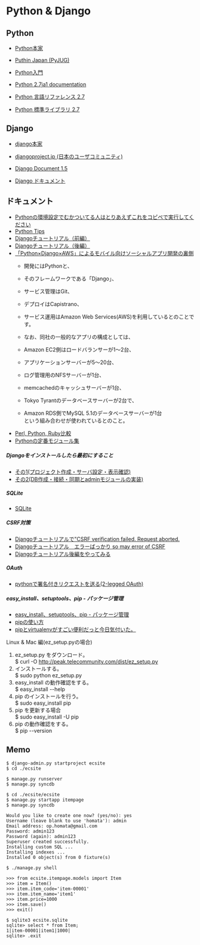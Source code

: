 Python & Django
================

Python
----------
* [Python本家](http://www.python.org/)
* [Puthin Japan (PyJUG)](http://www.python.jp/)
* [Python入門](http://python.keicode.com/)

* [Python 2.7ja1 documentation](http://docs.python.jp/2/)
* [Python 言語リファレンス 2.7](http://docs.python.jp/2/reference/index.html#reference-index)
* [Python 標準ライブラリ 2.7](http://docs.python.jp/2/library/index.html)

Django
----------
* [django本家](https://www.djangoproject.com/)
* [djangoproject.jp (日本のユーザコミュニティ)](http://djangoproject.jp)

* [Django Document 1.5](https://docs.djangoproject.com/en/1.5/)
* [Django ドキュメント](http://djangoproject.jp/doc/ja/1.0/)

ドキュメント
----------
* [Pythonの環境設定でむかついてる人はとりあえずこれをコピペで実行してください](http://ymotongpoo.hatenablog.com/entry/2012/10/18/144352)
* [Python Tips](http://www.gesource.jp/programming/python/index.html)
* [Djangoチュートリアル（前編）](http://codezine.jp/article/detail/4065)
* [Djangoチュートリアル（後編）](http://codezine.jp/article/detail/4264)
* [「Python×Django×AWS」によるモバイル向けソーシャルアプリ開発の裏側](http://codezine.jp/article/detail/5311)
    * 開発にはPythonと、
    * そのフレームワークである「Django」、
    * サービス管理はGit、
    * デプロイはCapistrano、
    * サービス運用はAmazon Web Services(AWS)を利用しているとのことです。

    * なお、同社の一般的なアプリの構成としては、
    * Amazon EC2側はロードバランサーが1〜2台、
    * アプリケーションサーバーが5〜20台、
    * ログ管理用のNFSサーバーが1台、
    * memcachedのキャッシュサーバーが1台、
    * Tokyo Tyrantのデータベースサーバーが2台で、
    * Amazon RDS側でMySQL 5.1のデータベースサーバーが1台  
    という組み合わせが使われているとのこと。
* [Perl, Python, Ruby比較](http://www.devsite.jankh.net/compppr.html#u9449bf1)
* [Pythonの定番モジュール集](http://coreblog.org/ats/well-used-python-modules)

##### Djangoをインストールしたら最初にすること
* [その1(プロジェクト作成・サーバ設定・表示確認)](http://blog.layer8.sh/ja/2011/12/28/django%E3%82%92%E3%82%A4%E3%83%B3%E3%82%B9%E3%83%88%E3%83%BC%E3%83%AB%E3%81%97%E3%81%9F%E3%82%89%E6%9C%80%E5%88%9D%E3%81%AB%E3%81%99%E3%82%8B%E3%81%93%E3%81%A8-%E3%81%9D%E3%81%AE%EF%BC%91%E3%83%97/)
* [その2(DB作成・接続・同期とadminモジュールの実装)](http://blog.layer8.sh/ja/2011/12/26/django%E3%82%92%E3%82%A4%E3%83%B3%E3%82%B9%E3%83%88%E3%83%BC%E3%83%AB%E3%81%97%E3%81%9F%E3%82%89%E6%9C%80%E5%88%9D%E3%81%AB%E3%81%99%E3%82%8B%E3%81%93%E3%81%A8-%E3%81%9D%E3%81%AE%EF%BC%92db%E4%BD%9C/)

##### SQLite
* [SQLite](http://www.sqlite.org/)

##### CSRF対策
* [Djangoチュートリアルで"CSRF verification failed. Request aborted.](http://blog.w32.jp/2012/08/djangocsrf-verification-failed-request.html)
* [Djangoチュートリアル　エラーばっかり so may error of CSRF](http://suganoo.blogspot.jp/2013/01/django.html)
* [Djangoチュートリアル後編をやってみる](http://blog.livedoor.jp/ichsod/archives/1674798.html)

##### OAuth
* [pythonで署名付きリクエストを送る(2-legged OAuth)](http://taichino.com/programming/1057)

##### easy_install、setuptools、pip - パッケージ管理
* [easy_install、setuptools、pip - パッケージ管理](http://www.tomoyan.net/dokuwiki/python/easy_install)
* [pipの使い方](http://d.hatena.ne.jp/rudi/20110107/1294409385)
* [pipとvirtualenvがすごい便利だっと今日気付いた。](http://rokujyouhitoma.hatenablog.com/entry/20100928/1285685693)

Linux & Mac 編(ez_setup.pyの場合)  

1. ez_setup.py をダウンロード。  
    $ curl -O http://peak.telecommunity.com/dist/ez_setup.py
2. インストールする。  
    $ sudo python ez_setup.py
3. easy_install の動作確認をする。  
    $ easy_install --help
4. pip のインストールを行う。  
    $ sudo easy_install pip
5. pip を更新する場合  
    $ sudo easy_install -U pip
6. pip の動作確認をする。  
    $ pip --version


Memo
----------

    $ django-admin.py startproject ecsite
    $ cd ./ecsite

    $ manage.py runserver
    $ manage.py syncdb

    $ cd ./ecsite/ecsite
    $ manage.py startapp itempage
    $ manage.py syncdb

    Would you like to create one now? (yes/no): yes
    Username (leave blank to use 'homata'): admin
    Email address: op.homata@gmail.com
    Password: admin123
    Password (again): admin123
    Superuser created successfully.
    Installing custom SQL ...
    Installing indexes ...
    Installed 0 object(s) from 0 fixture(s)

    $ ./manage.py shell

    >>> from ecsite.itempage.models import Item
    >>> item = Item()
    >>> item.item_code='item-00001'
    >>> item.item_name='item1'
    >>> item.price=1000
    >>> item.save()
    >>> exit()

    $ sqlite3 ecsite.sqlite
    sqlite> select * from Item;
    1|item-00001|item1|1000|
    sqlite> .exit



